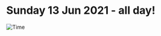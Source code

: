 # Sunday 13 Jun 2021 - all day!
![Time](https://github.com/rich-ctm/today/workflows/Time/badge.svg)
